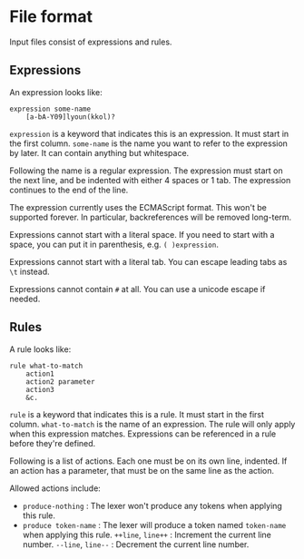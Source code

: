 # File format

Input files consist of expressions and rules.

## Expressions

An expression looks like:

```
expression some-name
    [a-bA-Y09]lyoun(kkol)?
```

`expression` is a keyword that indicates this is an expression. It must start in
the first column. `some-name` is the name you want to refer to the expression by
later. It can contain anything but whitespace.

Following the name is a regular expression. The expression must start on the
next line, and be indented with either 4 spaces or 1 tab. The expression
continues to the end of the line.

The expression currently uses the ECMAScript format. This won't be supported
forever. In particular, backreferences will be removed long-term.

Expressions cannot start with a literal space. If you need to start with a
space, you can put it in parenthesis, e.g. `( )expression`.

Expressions cannot start with a literal tab. You can escape leading tabs as
`\t` instead.

Expressions cannot contain `#` at all. You can use a unicode escape if needed.

## Rules

A rule looks like:

```
rule what-to-match
    action1
    action2 parameter
    action3
    &c.
```

`rule` is a keyword that indicates this is a rule. It must start in the first
column. `what-to-match` is the name of an expression. The rule will only apply
when this expression matches. Expressions can be referenced in a rule before
they're defined.

Following is a list of actions. Each one must be on its own line, indented. If
an action has a parameter, that must be on the same line as the action.

Allowed actions include:

- `produce-nothing`    : The lexer won't produce any tokens when applying this
                         rule.
- `produce token-name` : The lexer will produce a token named `token-name` when
                         applying this rule.
`++line`, `line++`     : Increment the current line number.
`--line`, `line--`     : Decrement the current line number.

